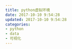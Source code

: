 ```yaml
---
title: python虚拟环境
date: 2017-10-10 9:54:28
updated: 2017-10-10 9:54:28
categories:
- python
- data
- 可视化
---
```


